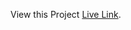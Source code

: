 View this Project [Live Link](https://logesh-gemini-clone-60028867691.development.catalystserverless.in/app/index.html).
